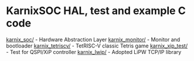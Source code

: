 # KarnixSOC HAL, test and example C code

[karnix_soc/](karnix_soc/) - Hardware Abstraction Layer
[karnix_monitor/](karnix_monitor/) - Monitor and bootloader
[karnix_tetriscv/](karnix_tetriscv/) - TetRISC-V classic Tetris game
[karnix_xip_test/](karnix_xip_test/) - Test for QSPI/XiP controller
[karnix_lwip/](karnix_lwip/) - Adopted LiPW TCP/IP library



